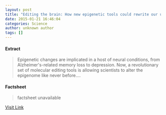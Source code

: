 ```yaml
---
layout: post
title: "Editing the brain: How new epigenetic tools could rewrite our understanding of memory and more"
date: 2015-01-21 16:46:04
categories: Science
author: unknown author
tags: []
---
```



#### Extract
>Epigenetic changes are implicated in a host of neural conditions, from Alzheimer's-related memory loss to depression. Now, a revolutionary set of molecular editing tools is allowing scientists to alter the epigenome like never before....

#### Factsheet
>factsheet unavailable

[Visit Link](http://feeds.sciencedaily.com/~r/sciencedaily/~3/ji8xQ8KXGOY/150121114604.htm)


